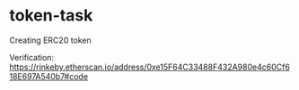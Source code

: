 # token-task
Creating ERC20 token

Verification:
https://rinkeby.etherscan.io/address/0xe15F64C33488F432A980e4c60Cf618E697A540b7#code